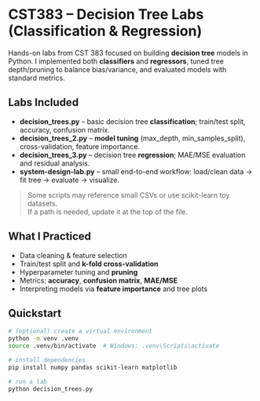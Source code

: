 # CST383 – Decision Tree Labs (Classification & Regression)

Hands-on labs from CST 383 focused on building **decision tree** models in Python.
I implemented both **classifiers** and **regressors**, tuned tree depth/pruning to
balance bias/variance, and evaluated models with standard metrics.

## Labs Included
- **decision_trees.py** – basic decision tree **classification**; train/test split, accuracy, confusion matrix.
- **decision_trees_2.py** – **model tuning** (max_depth, min_samples_split), cross-validation, feature importance.
- **decision_trees_3.py** – decision tree **regression**; MAE/MSE evaluation and residual analysis.
- **system-design-lab.py** – small end-to-end workflow: load/clean data → fit tree → evaluate → visualize.

> Some scripts may reference small CSVs or use scikit-learn toy datasets.  
> If a path is needed, update it at the top of the file.

## What I Practiced
- Data cleaning & feature selection
- Train/test split and **k-fold cross-validation**
- Hyperparameter tuning and **pruning**
- Metrics: **accuracy**, **confusion matrix**, **MAE/MSE**
- Interpreting models via **feature importance** and tree plots

## Quickstart
```bash
# (optional) create a virtual environment
python -m venv .venv
source .venv/bin/activate  # Windows: .venv\Scripts\activate

# install dependencies
pip install numpy pandas scikit-learn matplotlib

# run a lab
python decision_trees.py
